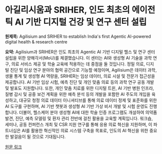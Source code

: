 # 아길리시움과 SRIHER, 인도 최초의 에이전틱 AI 기반 디지털 건강 및 연구 센터 설립

**원제목:** Agilisium and SRIHER to establish India's first Agentic AI-powered digital health &amp; research centre

**요약:** Agilisium과 SRIHER은 인도 최초의 Agentic AI 기반 디지털 헬스 및 연구 센터 설립을 위한 양해각서(MoU)를 체결했습니다. 이 센터는 AI와 생성형 AI 기술을 과학 연구, 의료 서비스 제공 및 학술 교육에 적용하는 데 중점을 둘 것입니다.  정밀 의료, 디지털 진단 및 임상 연구 분야의 협력 공간으로 기능할 예정이며, Agilisium은 데이터 과학, 생물 통계 및 생성형 AI 역량을, SRIHER는 임상 데이터, 의료 시설 및 전문가 접근성을 제공합니다.  AI 기반 임상 시험, 예측 진단 및 개인 맞춤 의료 등의 과학 연구 공동 개발 및 발표도 지원합니다.  또한, 개인 맞춤 치료를 위한 디지털 트윈, AI 기반 병원 인프라, 질병 감시 및 공중 보건 계획을 위한 예측 분석 등의 개발을 포함한 AI 주도의 개입을 육성하고, 대규모 청정 의료 데이터 이니셔티브를 통해 의료 데이터 정제 및 표준화를 위한 AI 도구를 구현하며,  AI 기반 챗봇과 생성형 AI 기반 가상 비서 개발 및 시험 운영도 진행합니다.  더불어, 헬스케어 분야 생성형 AI에 대한 학술 인증 프로그램도 개설하여 의약품 발견, 진단, 예측 모델링 및 환자 관리 전반에 걸친 활용을 교육할 계획입니다.  워크숍, 세미나, 공동 컨퍼런스 개최 및 CSR 지원 연구를 통해 응용 의료 혁신을 지원하며,  이 파트너십은 AI를 활용한 혁신적인 의료 시스템 구축을 목표로, 인도의 AI 혁신을 위한 중요한 발걸음이 될 것으로 기대됩니다.

[원문 링크](https://www.expresshealthcare.in/amp/news/agilisium-and-sriher-to-establish-indias-first-agentic-ai-powered-digital-health-research-centre/449906/)
